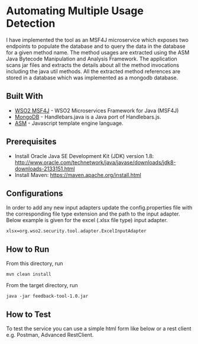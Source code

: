 # Automating Multiple Usage Detection

I have implemented the tool as an MSF4J microservice which exposes two endpoints to populate the database and to query the data in the database for a given method name. The method usages are extracted using the ASM Java Bytecode Manipulation and Analysis Framework. The application scans jar files and extracts the details about all the method invocations including the java util methods. All the extracted method references are stored in a database which was implemented as a mongodb database.
## Built With

* [WSO2 MSF4J](https://github.com/wso2/msf4j) - WSO2 Microservices Framework for Java (MSF4J)
* [MongoDB](https://github.com/jknack/handlebars.java) - Handlebars.java is a Java port of Handlebars.js.
* [ASM](https://handlebarsjs.com/) - Javascript template engine language. 

## Prerequisites 
 
* Install Oracle Java SE Development Kit (JDK) version 1.8: http://www.oracle.com/technetwork/java/javase/downloads/jdk8-downloads-2133151.html 
* Install Maven: https://maven.apache.org/install.html

## Configurations 

In order to add any new input adapters update the config.properties file with the corresponding file type extension and the path to the input adapter. Below example is given for the excel (.xlsx file type) input adapter. 

```
xlsx=org.wso2.security.tool.adapter.ExcelInputAdapter
```

## How to Run

From this directory, run

```
mvn clean install
```

From the target directory, run

```
java -jar feedback-tool-1.0.jar
```

## How to Test

To test the service you can use a simple html form like below or a rest client e.g. Postman, Advanced RestClient.




